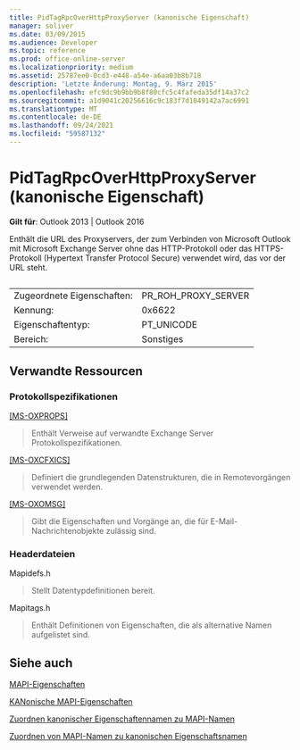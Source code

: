 ```yaml
---
title: PidTagRpcOverHttpProxyServer (kanonische Eigenschaft)
manager: soliver
ms.date: 03/09/2015
ms.audience: Developer
ms.topic: reference
ms.prod: office-online-server
ms.localizationpriority: medium
ms.assetid: 25787ee0-0cd3-e448-a54e-a6aa03b8b718
description: 'Letzte Änderung: Montag, 9. März 2015'
ms.openlocfilehash: efc9dc9b9bb9b8f80cfc5c4fafeda35df14a37c2
ms.sourcegitcommit: a1d9041c20256616c9c183f7d1049142a7ac6991
ms.translationtype: MT
ms.contentlocale: de-DE
ms.lasthandoff: 09/24/2021
ms.locfileid: "59587132"
---
```

# <a name="pidtagrpcoverhttpproxyserver-canonical-property"></a>PidTagRpcOverHttpProxyServer (kanonische Eigenschaft)

  
  
**Gilt für**: Outlook 2013 | Outlook 2016 
  
Enthält die URL des Proxyservers, der zum Verbinden von Microsoft Outlook mit Microsoft Exchange Server ohne das HTTP-Protokoll oder das HTTPS-Protokoll (Hypertext Transfer Protocol Secure) verwendet wird, das vor der URL steht.
  
## 

|||
|:-----|:-----|
|Zugeordnete Eigenschaften:  <br/> |PR_ROH_PROXY_SERVER  <br/> |
|Kennung:  <br/> |0x6622  <br/> |
|Eigenschaftentyp:  <br/> |PT_UNICODE  <br/> |
|Bereich:  <br/> |Sonstiges  <br/> |
   
## <a name="related-resources"></a>Verwandte Ressourcen

### <a name="protocol-specifications"></a>Protokollspezifikationen

[[MS-OXPROPS]](https://msdn.microsoft.com/library/f6ab1613-aefe-447d-a49c-18217230b148%28Office.15%29.aspx)
  
> Enthält Verweise auf verwandte Exchange Server Protokollspezifikationen.
    
[[MS-OXCFXICS]](https://msdn.microsoft.com/library/b9752f3d-d50d-44b8-9e6b-608a117c8532%28Office.15%29.aspx)
  
> Definiert die grundlegenden Datenstrukturen, die in Remotevorgängen verwendet werden.
    
[[MS-OXOMSG]](https://msdn.microsoft.com/library/daa9120f-f325-4afb-a738-28f91049ab3c%28Office.15%29.aspx)
  
> Gibt die Eigenschaften und Vorgänge an, die für E-Mail-Nachrichtenobjekte zulässig sind.
    
### <a name="header-files"></a>Headerdateien

Mapidefs.h
  
> Stellt Datentypdefinitionen bereit.
    
Mapitags.h
  
> Enthält Definitionen von Eigenschaften, die als alternative Namen aufgelistet sind.
    
## <a name="see-also"></a>Siehe auch



[MAPI-Eigenschaften](mapi-properties.md)
  
[KANonische MAPI-Eigenschaften](mapi-canonical-properties.md)
  
[Zuordnen kanonischer Eigenschaftennamen zu MAPI-Namen](mapping-canonical-property-names-to-mapi-names.md)
  
[Zuordnen von MAPI-Namen zu kanonischen Eigenschaftsnamen](mapping-mapi-names-to-canonical-property-names.md)

